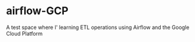 # airflow-GCP
A test space where I' learning ETL operations using Airflow and the Google Cloud Platform
